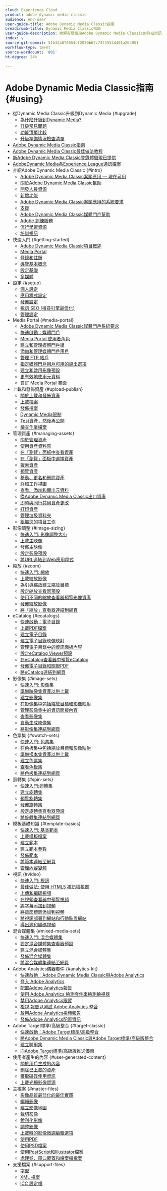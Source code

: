 ```yaml
---
cloud: Experience Cloud
product: adobe dynamic media classic
audience: end-user
user-guide-title: Adobe Dynamic Media Classic指南
breadcrumb-title: Dynamic Media Classic指南
user-guide-description: 瞭解有關使用Adobe Dynamic Media Classic的詳細資訊
index: y
source-git-commit: 51b32a874654cf2070b67c7473554d401a264051
workflow-type: tm+mt
source-wordcount: '801'
ht-degree: 24%

---
```



# Adobe Dynamic Media Classic指南 {#using}

+ 從Dynamic Media Classic升級到Dynamic Media {#upgrade}
   + [為什麼升級到Dynamic Media?](upgrade.md)
   + [升級常見問題](upgrade-faq.md)
   + [功能清單比較](upgrade-feature-comparison.md)
   + [升級準備情況檢查清單](upgrade-readiness.md)
+ [Adobe Dynamic Media Classic指南](home.md)
+ [Adobe Dynamic Media Classic最佳做法教程](https://experienceleague.adobe.com/docs/experience-manager-learn/dynamic-media-classic-tutorial/overview.html)
+ [新Adobe Dynamic Media Classic登錄體驗現已提供](new-ui-2020.md)
+ [AdobeDynamic Media各Experience League通訊檔案](dynamic-media-newsletter.md)
+ 介紹Adobe Dynamic Media Classic {#intro}
   + [Adobe Dynamic Media Classic案頭應用 — 現在可用](dynamic-media-classic-desktop-app.md)
   + [關於Adobe Dynamic Media Classic幫助](introduction.md)
   + [開發人員資源](developer-resources.md)
   + [新增功能](whats-new.md)
   + [Adobe Dynamic Media Classic案頭應用的系統要求](system-requirements.md)
   + [支援](support.md)
   + [Adobe Dynamic Media Classic媒體門戶幫助](help-dmc-media-portal.md)
   + [Adobe 訓練服務](training-services.md)
   + [流行學習資源](popular-resources.md)
   + [培訓視訊](training-videos.md)
+ 快速入門 {#getting-started}
   + [Adobe Dynamic Media Classic項目概述](dmc-platform-overview.md)
   + [Media Portal](media-portal.md)
   + [登錄和註銷](signing-out.md)
   + [導覽基本概念](navigation-basics.md)
   + [設定基礎](setup-basics.md)
   + [多媒體](rich-media.md)
+ 設定 {#setup}
   + [個人設定](personal-setup.md)
   + [應用程式設定](application-setup.md)
   + [發佈設定](publish-setup.md)
   + [視訊 SEO (搜尋引擎最佳化)](video-seo-search-engine-optimization.md)
   + [管理設定](administration-setup.md)
+ Media Portal {#media-portal}
   + [Adobe Dynamic Media Classic媒體門戶系統要求](system-requirements-media-portal.md)
   + [快速啟動：媒體門戶](quick-start-media-portal-administration.md)
   + [Media Portal 使用者角色](media-portal-user-roles.md)
   + [建立和管理媒體門戶組](creating-media-portal-groups.md)
   + [添加和管理媒體門戶用戶](adding-media-portal-users.md)
   + [管理 FTP 帳戶](ftp-accounts.md)
   + [指定媒體門戶用戶可用的導出選項](specifying-export-options-available-media.md)
   + [建立和啟用影像預設](creating-enabling-image-presets.md)
   + [更有效地使用元資料](making-efficient-metadata.md)
   + [自訂 Media Portal 畫面](customizing-media-portal-screen.md)
+ 上載和發佈資產 {#upload-publish}
   + [關於上載和發佈資產](about-asset-upload-publish.md)
   + [上載檔案](uploading-files.md)
   + [發佈檔案](publishing-files.md)
   + [Dynamic Media限制](limitations.md)
   + [Test資產，然後再公開](testing-assets-making-them-public.md)
   + [檢查作業檔案](checking-job-files.md)
+ 管理資產 {#managing-assets}
   + [關於管理資產](about-managing-assets.md)
   + [使用資產資料夾](asset-folders.md)
   + [在「瀏覽」面板中查看資產](viewing-assets-browse-panel.md)
   + [在「瀏覽」面板中選擇資產](selecting-assets-browse-panel.md)
   + [搜索資產](searching-assets.md)
   + [預覽資產](previewing-asset.md)
   + [移動、更名和刪除資產](moving-renaming-deleting-assets.md)
   + [詳細工作視圖](detail-view.md)
   + [查看、添加和導出元資料](viewing-adding-exporting-metadata.md)
   + [從Adobe Dynamic Media Classic出口資產](exporting-assets-from-dmc.md)
   + [即時與同行共用資產更改](sharing-asset-changes-peers-real.md)
   + [打印資產](printing-assets.md)
   + [管理垃圾資料夾](trash-folder.md)
   + [組織您的項目工作](organizing-projects.md)
+ 影像調整 {#image-sizing}
   + [快速入門: 影像調整大小](quick-start-image-sizing.md)
   + [上載主映像](uploading-master-images.md)
   + [發佈主映像](publishing-master-images.md)
   + [設定影像預設](setting-image-presets.md)
   + [將URL連結到Web應用程式](linking-urls-web-application.md)
+ 縮放 {#zoom}
   + [快速入門: 縮放](quick-start-zoom.md)
   + [上載縮放影像](uploading-zoom-images.md)
   + [為引導縮放建立縮放目標](creating-zoom-targets-guided-zoom.md)
   + [設定縮放查看器預設](setting-zoom-viewer-presets.md)
   + [使用不同的縮放查看器預覽影像資產](previewing-image-assets-different-zoom.md)
   + [發佈縮放影像](publishing-zoom-images.md)
   + [將「縮放」查看器連結到網頁](linking-zoom-viewers-web-pages.md)
+ eCatalog {#ecatalogs}
   + [快速啟動：電子目錄](quick-start-ecatalog.md)
   + [上載PDF檔案](uploading-pdf-files.md)
   + [建立電子目錄](creating-ecatalog.md)
   + [建立電子目錄映像映射](creating-ecatalog-image-maps.md)
   + [管理電子目錄中的資訊面板內容](info-panel-content-ecatalog.md)
   + [設定eCatalog Viewer預設](setting-ecatalog-viewer-presets.md)
   + [在eCatalog查看器中預覽eCatalog](previewing-ecatalogs-ecatalog-viewer.md)
   + [發佈電子目錄和關聯PDF](publishing-ecatalogs-associated-pdfs.md)
   + [將eCatalog連結到網頁](linking-ecatalog-web-page.md)
+ 影像集 {#image-sets}
   + [快速入門: 影像集](quick-start-image-sets.md)
   + [準備映像集資產以供上載](preparing-image-set-assets-upload.md)
   + [建立影像集](creating-image-set.md)
   + [在影像集中包括縮放目標和影像映射](including-zoom-targets-image-maps-image-sets.md)
   + [管理影像集中的資訊面板內容](info-panel-content-image-sets.md)
   + [查看影像集](viewing-image-sets.md)
   + [自動生成映像集](automated-image-set-generation.md)
   + [將影像集連結到網頁](linking-image-set-web-page.md)
+ 色票集 {#swatch-sets}
   + [快速入門: 色票集](quick-start-swatch-sets.md)
   + [在色板集中包括縮放目標和影像映射](including-zoom-targets-image-maps-swatch-sets.md)
   + [準備樣本集資產以供上載](preparing-swatch-set-assets-upload.md)
   + [建立色票集](creating-swatch-set.md)
   + [查看色板集](viewing-swatch-sets.md)
   + [將色板集連結到網頁](linking-swatch-set-web-page.md)
+ 迴轉集 {#spin-sets}
   + [快速入門:迴轉集](quick-start-spin-sets.md)
   + [建立旋轉集](creating-spin-set.md)
   + [預覽旋轉集](previewing-spin-set.md)
   + [發佈旋轉集](publishing-spin-set.md)
   + [設定旋轉集查看器預設](setting-spin-set-viewer-presets.md)
   + [將旋轉集連結到網頁](linking-spin-set-web-page.md)
+ 模板基礎知識 {#template-basics}
   + [快速入門: 基本範本](quick-start-template-basics.md)
   + [上載模板檔案](uploading-template-files.md)
   + [建立範本](creating-template.md)
   + [建立範本參數](creating-template-parameters.md)
   + [發佈範本](publishing-templates.md)
   + [將範本連結至網頁](linking-template-web-page.md)
   + [管理內容變體](content-variations.md)
+ 視訊 {#video}
   + [快速入門: 視訊](quick-start-video.md)
   + [最佳做法: 使用 HTML5 視訊檢視器](best-practice-using-html5-video.md)
   + [上傳和編碼視頻](uploading-encoding-videos.md)
   + [在視頻查看器中預覽視頻](previewing-videos-video-viewer.md)
   + [將字幕添加到視頻](adding-captions-video.md)
   + [將章節標籤添加到視頻](adding-chapter-markers-video.md)
   + [將視訊部署到網站和行動裝置網站](deploying-video-websites-mobile-sites.md)
   + [導出源和編碼視頻](exporting-source-encoded-videos.md)
+ 混合媒體集 {#mixed-media-sets}
   + [快速入門: 混合媒體集](quick-start-mixed-media-sets.md)
   + [設定混合媒體集查看器預設](setting-mixed-media-set-viewer.md)
   + [建立混合媒體集](creating-mixed-media-set.md)
   + [發佈混合媒體集](publishing-mixed-media-set.md)
   + [將混合媒體集連結至網頁](linking-mixed-media-set-web.md)
+ Adobe Analytics儀器套件 {#analytics-kit}
   + [快速啟動：Adobe Dynamic Media Classic與Adobe Analytics](quick-start-integrating-dmc-analytics.md)
   + [登入 Adobe Analytics](log-analytics.md)
   + [配置Adobe Analytics報告](configuring-analytics-reports.md)
   + [使用 Adobe Analytics 檢測套件來檢測檢視器](instrumenting-viewer-using-analytics-instrumentation.md)
   + [禁用Adobe Analytics跟蹤](disabling-analytics-tracking.md)
   + [檢視 報告以測試 Adobe Analytics 整合](testing-integration-viewing-analytics-report.md)
   + [啟用Adobe Analytics視頻報告](enabling-analytics-video-reports.md)
   + [發佈Adobe Analytics配置資訊](publishing-analytics-configuration-information.md)
+ Adobe Target標準/高級整合 {#target-classic}
   + [快速啟動：Adobe Target標準/高級整合](quick-start-target-integration.md)
   + [將Adobe Dynamic Media Classic與Adobe Target標準/高級版整合](integrating-dmc-with-target.md)
   + [建立聘用集](creating-offer-set.md)
   + [向Adobe Target標準/高級版推送優惠](pushing-offer-sets-target.md)
+ 使用者產生的內容 {#user-generated-content}
   + [關於用戶生成的內容](about-ugc.md)
   + [刪除已上載的資產](deleting-uploaded-asset.md)
   + [獲取磁碟使用資訊](getting-disk-usage-information.md)
   + [上載光柵影像資源](uploading-image-asset-or-vector.md)
+ 主檔案 {#master-files}
   + [影像品質最佳化的最佳實踐](best-practices-optimizing-quality-images.md)
   + [編輯影像](editing-images.md)
   + [建立影像地圖](creating-image-maps.md)
   + [裁切影像](cropping-image.md)
   + [銳利化影像](sharpening-image.md)
   + [調整影像](adjusting-image.md)
   + [上載時的影像微調編輯選項](image-editing-options-upload.md)
   + [使用PDF](pdfs.md)
   + [使用PSD檔案](psd-files.md)
   + [使用PostScript和Illustrator檔案](postscript-illustrator-files.md)
   + [處理卷、窗口覆蓋和檔案櫃檔案](vignette-window-covering-cabinet-files.md)
+ 支援檔案 {#support-files}
   + [字型](fonts.md)
   + [XML 檔案](xml-files.md)
   + [ICC 設定檔](icc-profiles.md)
